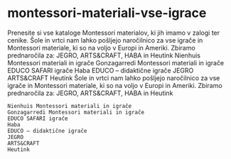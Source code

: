 # montessori-materiali-vse-igrace
Prenesite si vse kataloge Montessori materialov, ki jih imamo v zalogi ter cenike. Šole in vrtci nam lahko pošljejo naročilnico za vse igrače in Montessori materiale, ki so na voljo v Europi in Ameriki. Zbiramo prednaročila za:  JEGRO, ARTS&amp;CRAFT, HABA in Heutink      Nienhuis Montessori materiali in igrače        Gonzagarredi Montessori materiali in igrače        EDUCO SAFARI igrače       Haba       EDUCO – didaktične igrače     JEGRO     ARTS&amp;CRAFT     Heutink
Šole in vrtci nam lahko pošljejo naročilnico za vse igrače in Montessori materiale, ki so na voljo v Europi in Ameriki.
Zbiramo prednaročila za:  JEGRO, ARTS&CRAFT, HABA in Heutink

    Nienhuis Montessori materiali in igrače   
    Gonzagarredi Montessori materiali in igrače   
    EDUCO SAFARI igrače  
    Haba  
    EDUCO – didaktične igrače
    JEGRO
    ARTS&CRAFT
    Heutink
